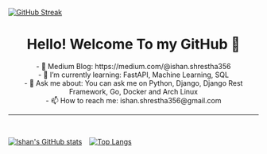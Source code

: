 [![GitHub Streak](https://github-readme-streak-stats.herokuapp.com?user=ishanshre&theme=tokyonight_duo&date_format=M%20j%5B%2C%20Y%5D&mode=weekly)](https://git.io/streak-stats)
<div id="header" align="center">
  <h1>Hello! Welcome To my GitHub 👋</h1>
  - 🔭 Medium Blog: https://medium.com/@ishan.shrestha356 <br>
  - 🌱 I’m currently learning: FastAPI, Machine Learning, SQL <br>
  - 💬 Ask me about: You can ask me on Python, Django, Django Rest Framework, Go, Docker and Arch Linux <br>
  - 📫 How to reach me: ishan.shrestha356@gmail.com <br>
</div>
<hr>
<br>



[![Ishan's GitHub stats](https://github-readme-stats.vercel.app/api?username=ishanshre&theme=synthwave)](https://github.com/anuraghazra/github-readme-stats) &ensp; [![Top Langs](https://github-readme-stats.vercel.app/api/top-langs/?username=ishanshre&theme=synthwave&langs_count=10&layout=compact)](https://github.com/anuraghazra/github-readme-stats)


<!--
**ishanshre/ishanshre** is a ✨ _special_ ✨ repository because its `README.md` (this file) appears on your GitHub profile.

Here are some ideas to get you started:

- 🔭 I’m currently working on ...
- 🌱 I’m currently learning ...
- 👯 I’m looking to collaborate on ...
- 🤔 I’m looking for help with ...
- 💬 Ask me about ...
- 📫 How to reach me: ...
- 😄 Pronouns: ...
- ⚡ Fun fact: ...
-->
